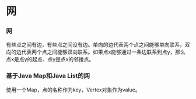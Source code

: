 # 网

### 网

有些点之间有边，有些点之间没有边。单向的边代表两个点之间能够单向联系，双向的边代表两个点之间能够双向联系。如果点x能够通过一条边联系到点y，那么点x是点y的起点、点y是点x的邻接点。

### 基于Java Map和Java List的网

使用一个Map，点的名称作为key，Vertex对象作为value。
